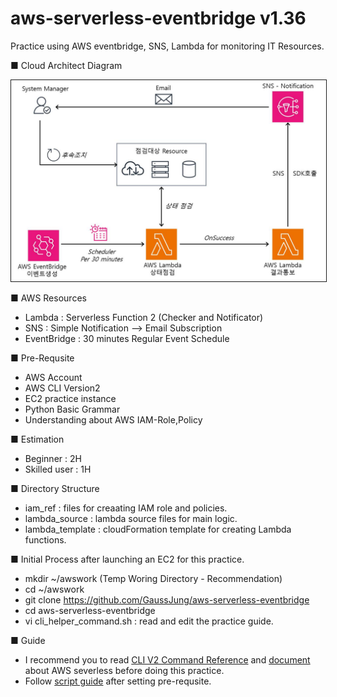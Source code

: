 # aws-serverless-eventbridge v1.36  
Practice using  AWS eventbridge, SNS, Lambda for monitoring IT Resources. 

■ Cloud Architect Diagram

<img src="https://github.com/GaussJung/aws-serverless-eventbridge/blob/master/resource/eventbridge_serverless.jpg" alt="EventBridge" width="860"  border="1px solid gray"  />
 
■ AWS Resources    
- Lambda : Serverless Function 2 (Checker and Notificator)   
- SNS : Simple Notification --> Email Subscription   
- EventBridge : 30 minutes Regular Event Schedule   

■ Pre-Requsite   
- AWS Account   
- AWS CLI Version2   
- EC2 practice instance
- Python Basic Grammar    
- Understanding about AWS IAM-Role,Policy    

■ Estimation   
- Beginner : 2H
- Skilled user : 1H   

■ Directory Structure    
- iam_ref : files for creaating IAM role and policies. 
- lambda_source : lambda source files for main logic. 
- lambda_template : cloudFormation template for creating Lambda functions.  

■ Initial Process after launching an EC2 for this practice. 
- mkdir ~/awswork  (Temp Woring Directory - Recommendation)
- cd ~/awswork 
- git clone https://github.com/GaussJung/aws-serverless-eventbridge
- cd aws-serverless-eventbridge
- vi cli_helper_command.sh : read and edit the practice guide. 
 
■ Guide     
- I recommend you to read [CLI V2 Command Reference](https://awscli.amazonaws.com/v2/documentation/api/latest/reference/index.html) and [document](https://docs.aws.amazon.com/serverless/) about AWS severless before doing this practice. 
- Follow [script guide](https://github.com/GaussJung/aws-serverless-eventbridge/blob/048716aa329b604faa6693117a354821e4a05ef6/cli_helper_command.sh) after setting pre-requsite.  
 

